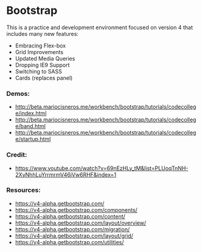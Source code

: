 # Bootstrap
This is a practice and development environment focused on version 4 that includes many new features:

* Embracing Flex-box
* Grid Improvements
* Updated Media Queries
* Dropping IE9 Support
* Switching to SASS
* Cards (replaces panel)

### Demos:
* http://beta.mariocisneros.me/workbench/bootstrap/tutorials/codecollege/index.html
* http://beta.mariocisneros.me/workbench/bootstrap/tutorials/codecollege/band.html
* http://beta.mariocisneros.me/workbench/bootstrap/tutorials/codecollege/startup.html

### Credit:
* https://www.youtube.com/watch?v=69nEzHLy_tM&list=PLUoqTnNH-2XyNhhLuYrrmrmV46jVw6RHF&index=1

### Resources:
* https://v4-alpha.getbootstrap.com/
* https://v4-alpha.getbootstrap.com/components/
* https://v4-alpha.getbootstrap.com/content/
* https://v4-alpha.getbootstrap.com/layout/overview/
* https://v4-alpha.getbootstrap.com/migration/
* https://v4-alpha.getbootstrap.com/layout/grid/
* https://v4-alpha.getbootstrap.com/utilities/
